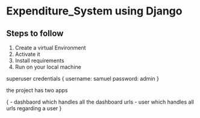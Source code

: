 # Expenditure_System using Django
## Steps to follow
1. Create a virtual Environment
2. Activate it
3. Install requirements
4. Run on your local machine


superuser credentials 
    {
        username: samuel
        password: admin
    }

the project has two apps

{
    - dashbaord which handles all the dashboard urls
    - user which handles all urls regarding a user
}